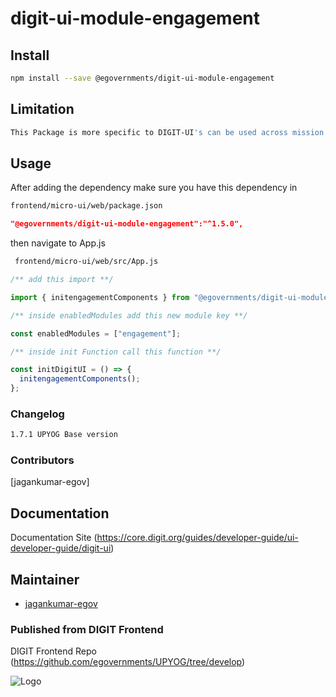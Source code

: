 
# digit-ui-module-engagement

## Install

```bash
npm install --save @egovernments/digit-ui-module-engagement
```

## Limitation

```bash
This Package is more specific to DIGIT-UI's can be used across mission's
```

## Usage

After adding the dependency make sure you have this dependency in

```bash
frontend/micro-ui/web/package.json
```

```json
"@egovernments/digit-ui-module-engagement":"^1.5.0",
```

then navigate to App.js

```bash
 frontend/micro-ui/web/src/App.js
```


```jsx
/** add this import **/

import { initengagementComponents } from "@egovernments/digit-ui-module-engagement";

/** inside enabledModules add this new module key **/

const enabledModules = ["engagement"];

/** inside init Function call this function **/

const initDigitUI = () => {
  initengagementComponents();
};
```




### Changelog

```bash
1.7.1 UPYOG Base version
```

### Contributors

[jagankumar-egov]

## Documentation

Documentation Site (https://core.digit.org/guides/developer-guide/ui-developer-guide/digit-ui)

## Maintainer

- [jagankumar-egov](https://www.github.com/jagankumar-egov)


### Published from DIGIT Frontend 
DIGIT Frontend Repo (https://github.com/egovernments/UPYOG/tree/develop)


![Logo](https://s3.ap-south-1.amazonaws.com/works-dev-asset/mseva-white-logo.png)